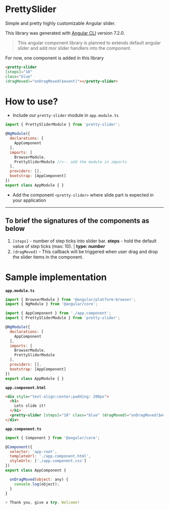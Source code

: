 # PrettySlider

Simple and pretty highly customizable Angular slider.

This library was generated with [Angular CLI](https://github.com/angular/angular-cli) version 7.2.0.

> This angular component library is planned to extends default angular slider and add mor slider handlers into the component.

For now, one component is added in this library
```html
<pretty-slider 
[steps]="10" 
class="blue" 
(dragMoved)="onDragMoved($event)"></pretty-slider>
```

# How to use?

* Include our ```pretty-slider``` module in ```app.module.ts```
```javascript
import { PrettySliderModule } from 'pretty-slider';

@NgModule({
  declarations: [
    AppComponent
  ],
  imports: [
    BrowserModule,
    PrettySliderModule //<-- add the module in imports 
  ],
  providers: [],
  bootstrap: [AppComponent]
})
export class AppModule { }
```

* Add the component ```<pretty-slider>``` where slide part is expected in your application

---

## To brief the signatures of the components as below

1. ```[steps]``` - number of step ticks into slider bar. **steps** - hold the default value of step ticks (max: 10). | __type: *number*__
2. ```(dragMoved)``` - This callback will be triggered when user drag and drop the slider items in the component.

# Sample implementation

**```app.module.ts```**

```javascript
import { BrowserModule } from '@angular/platform-browser';
import { NgModule } from '@angular/core';

import { AppComponent } from './app.component';
import { PrettySliderModule } from 'pretty-slider';

@NgModule({
  declarations: [
    AppComponent
  ],
  imports: [
    BrowserModule,
    PrettySliderModule
  ],
  providers: [],
  bootstrap: [AppComponent]
})
export class AppModule { }

```

**```app.component.html```**

```html
<div style="text-align:center;padding: 200px">
  <h1>
    Lets slide it!
  </h1>
  <pretty-slider [steps]="10" class="blue" (dragMoved)="onDragMoved($event)"></pretty-slider>
</div>
```

**```app.component.ts```**

```javascript
import { Component } from '@angular/core';

@Component({
  selector: 'app-root',
  templateUrl: './app.component.html',
  styleUrls: ['./app.component.css']
})
export class AppComponent {

  onDragMoved(object: any) {
    console.log(object);
  }
}

> Thank you, give a try. Welcome!
